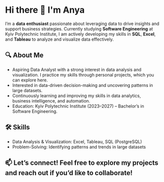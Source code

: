 # Hi there 👋 I'm Anya

I’m a **data enthusiast** passionate about leveraging data to drive insights and support business strategies. Currently studying **Software Engineering** at Kyiv Polytechnic Institute, I am actively developing my skills in **SQL**, **Excel**, and **Tableau** to analyze and visualize data effectively.

## 🔍 About Me
- Aspiring Data Analyst with a strong interest in data analysis and visualization. I practice my skills through personal projects, which you can explore here.
- Interested in data-driven decision-making and uncovering patterns in large datasets.
- Continuously learning and improving my skills in data analytics, business intelligence, and automation.
- Education: Kyiv Polytechnic Institute (2023–2027) – Bachelor’s in Software Engineering. 

## 🛠 Skills
- Data Analysis & Visualization: Excel, Tableau, SQL (PostgreSQL)
- Problem-Solving: Identifying patterns and trends in large datasets  

## 📫 Let’s connect! Feel free to explore my projects and reach out if you’d like to collaborate!  

<!--
**annausata/annausata** is a ✨ _special_ ✨ repository because its `README.md` (this file) appears on your GitHub profile.

Here are some ideas to get you started:

- 🔭 I’m currently working on ...
- 🌱 I’m currently learning ...
- 👯 I’m looking to collaborate on ...
- 🤔 I’m looking for help with ...
- 💬 Ask me about ...
- 📫 How to reach me: ...
- 😄 Pronouns: ...
- ⚡ Fun fact: ...
-->
